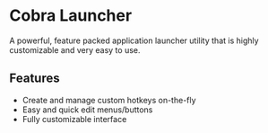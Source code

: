 Cobra Launcher
==============
A powerful, feature packed application launcher utility that is highly customizable and very easy to use.

Features
--------
* Create and manage custom hotkeys on-the-fly
* Easy and quick  edit menus/buttons
* Fully customizable interface
